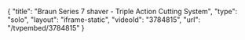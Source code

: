 {
    "title": "Braun Series 7 shaver - Triple Action Cutting System",
    "type": "solo",
    "layout": "iframe-static",
    "videoId": "3784815",
    "url": "\/tvpembed\/3784815"
}